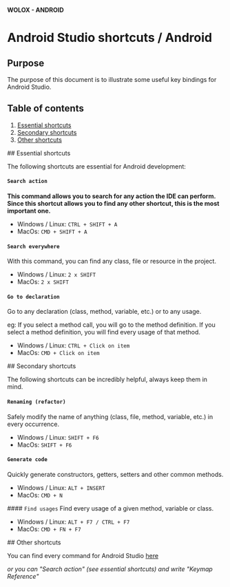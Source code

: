 **WOLOX - ANDROID**

# Android Studio shortcuts / Android

## Purpose
The purpose of this document is to illustrate some useful key bindings for Android
Studio.

## Table of contents

1. [Essential shortcuts](#topic-essential-shortcuts)
2. [Secondary shortcuts](#topic-secondary-shortcuts)
2. [Other shortcuts](#topic-other-shortcuts)

##<a name="topic-essential-shortcuts"></a> Essential shortcuts

The following shortcuts are essential for Android development:

#### `Search action`
**This command allows you to search for any action the IDE can perform. Since this
shortcut allows you to find any other shortcut, this is the most important one.**

* Windows / Linux: `CTRL + SHIFT + A`
* MacOs: `CMD + SHIFT + A`

#### `Search everywhere`
With this command, you can find any class, file or resource in the project.

* Windows / Linux: `2 x SHIFT`
* MacOs: `2 x SHIFT`

#### `Go to declaration`
Go to any declaration (class, method, variable, etc.) or to any usage.

eg: If you select a method call, you will go to the method definition. If you
select a method definition, you will find every usage of that method.

* Windows / Linux: `CTRL + Click on item`
* MacOs: `CMD + Click on item`

##<a name="topic-secondary-shortcuts"></a> Secondary shortcuts

The following shortcuts can be incredibly helpful, always keep them in mind.
#### `Renaming (refactor)`
Safely modify the name of anything (class, file, method, variable, etc.) in every
occurrence.

* Windows / Linux: `SHIFT + F6`
* MacOs: `SHIFT + F6`

#### `Generate code`
Quickly generate constructors, getters, setters and other common methods.

* Windows / Linux: `ALT + INSERT`
* MacOs: `CMD + N`

#### `Find usages`
Find every usage of a given method, variable or class.

* Windows / Linux: `ALT + F7 / CTRL + F7`
* MacOs: `CMD + FN + F7`

##<a name="topic-other-shortcuts"></a> Other shortcuts

You can find every command for Android Studio [here](https://resources.jetbrains.com/storage/products/idea/docs/IntelliJIDEA_ReferenceCard.pdf)

*or you can "Search action" (see essential shortcuts) and write "Keymap Reference"*
